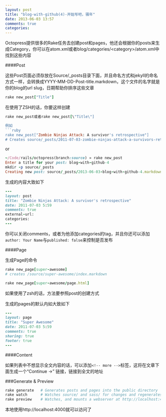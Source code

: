 ```yaml
---
layout: post
title: "blog-with-github(4)-开始写吧，骚年"
date: 2013-06-03 13:57
comments: true
categories: 
---
```



Octopress提供很多的Rake任务去创建post和pages，他还会根据你的posts来生成Category，你可以在atom.xml或者blog/categories/\<category\>/atom.xml中找到这些内容


####Post

这些Post页面必须存放在Source/_posts目录下面，并且命名方式和jekyll的命名方式一样，会转换成YYYY-MM-DD-Post-title.markdown，这个文件的名字就是你的blog的url slug，日期帮助你排序这些文章


```ruby
rake new_post["Title"]
```

在使用了ZSH的话，你要这样创建
```ruby
rake new_post或者rake new_post[\"Title\"]

例如
```ruby
rake new_post["Zombie Ninjas Attack: A survivor's retrospective"]
# Creates source/_posts/2011-07-03-zombie-ninjas-attack-a-survivors-retrospective.markdown
```
or
```ruby
~/Code/rails/octopress(branch:source) » rake new_post                        
Enter a title for your post: blog-with-github-4
mkdir -p source/_posts
Creating new post: source/_posts/2013-06-03-blog-with-github-4.markdown
```


生成的内容大致如下
 ```ruby
---
layout: post
title: "Zombie Ninjas Attack: A survivor's retrospective"
date: 2011-07-03 5:59
comments: true
external-url:
categories:
---
 ```

你可以关闭comments，或者为他添加categories的tag，并且你还可以添加`author: Your Name`与`published: false`来控制是否发布


####Page

生成Page的命令

```ruby
rake new_page[super-awesome]
# creates /source/super-awesome/index.markdown

rake new_page[super-awesome/page.html]
```

如果使用了zsh的话，方法要参照post的创建方式

生成的pages的默认内如大致如下

```ruby
---
layout: page
title: "Super Awesome"
date: 2011-07-03 5:59
comments: true
sharing: true
footer: true
---
```

####Content

如果列表中不想显示全文内容的话，可以添加`<!-- more -->`标签，这将在文章下面生成一个“Continue →” 链接，链接到全文的地址




###Generate & Preview

```ruby
rake generate   # Generates posts and pages into the public directory
rake watch      # Watches source/ and sass/ for changes and regenerates
rake preview    # Watches, and mounts a webserver at http://localhost:4000
```

本地使用http://localhost:4000就可以访问了







